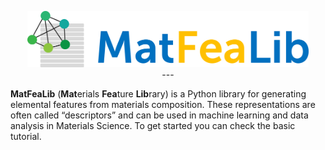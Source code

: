 
<!-- # MatFeaLib -->

<!-- PROJECT LOGO -->
<!--br /-->
<p align="center">
  <a href="https://github.com/matfealib/matfealib">
    <img src="docs/source/_static/MatFeaLib-logo-04.png" alt="Logo" width="450"/>
  </a>
<br />
---

**MatFeaLib** (**Mat**erials **Fea**ture **Lib**rary) is a Python library for generating elemental features from materials composition. These representations are often called “descriptors” and can be used in machine learning and data analysis in Materials Science. To get started you can check the basic tutorial.
